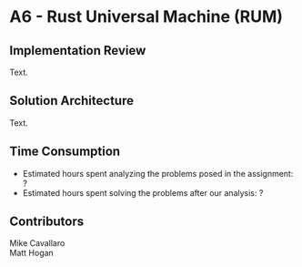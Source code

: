 # A6 - Rust Universal Machine (RUM)

## Implementation Review

Text.

## Solution Architecture

Text.

## Time Consumption

- Estimated hours spent analyzing the problems posed in the assignment: ?
- Estimated hours spent solving the problems after our analysis: ?

## Contributors

Mike Cavallaro  
Matt Hogan  
